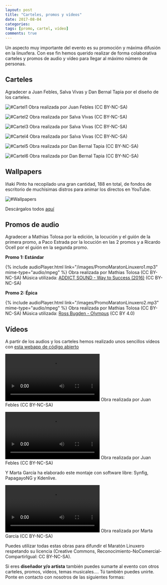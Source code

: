 ```yaml
---
layout: post
title: "Carteles, promos y vídeos"
date: 2017-08-04
categories:
tags: [promo, cartel, vídeo]
comments: true
---
```

Un aspecto muy importante del evento es su promoción y máxima difusión en la linuxfera. Con ese fin hemos querido realizar de forma colaborativa carteles y promos de audio y vídeo para llegar al máximo número de personas.

Carteles
--------
Agradecer a Juan Febles, Salva Vivas y Dan Bernal Tapia por el diseño de los carteles.

![#Cartel1](/images/CartelMaratonLinuxero.png)
Obra realizada por Juan Febles (CC BY-NC-SA)

![#Cartel2](/images/CartelMaratonLinuxero2.png)
Obra realizada por Salva Vivas (CC BY-NC-SA)

![#Cartel3](/images/CartelMaratonLinuxero3.png)
Obra realizada por Salva Vivas (CC BY-NC-SA)

![#Cartel4](/images/CartelMaratonLinuxero4.png)
Obra realizada por Salva Vivas (CC BY-NC-SA)

![#Cartel5](/images/CartelMaratonLinuxero5.png)
Obra realizada por Dan Bernal Tapia (CC BY-NC-SA)

![#Cartel6](/images/carteldirectosmaratonlinuxero.png)
Obra realizada por Dan Bernal Tapia (CC BY-NC-SA)

Wallpapers
----------
Iñaki Pinto ha recopilado una gran cantidad, 188 en total, de fondos de escritorio de muchísimas distros para animar los directos en YouTube.

![#Wallpapers](/images/wallpapers.png)

Descárgalos todos [aquí](https://archive.org/download/WallpaperDistros/Wallpaper_distros.zip)

Promos de audio
---------------
Agradecer a Mathias Tolosa por la edición, la locución y el guión de la primera promo, a Paco Estrada por la locución en las 2 promos y a Ricardo Ocell por el guión en la segunda promo.

**Promo 1: Estándar**

{% include audioPlayer.html link="/images/PromoMaratonLinuxero1.mp3" mime-type="audio/mpeg" %}
Obra realizada por Mathias Tolosa (CC BY-NC-SA)
Música utilizada: [ADDICT SOUND - Way to Success (2016)](https://www.jamendo.com/track/1334807/way-to-success) (CC BY-NC-SA)

**Promo 2: Épica**

{% include audioPlayer.html link="/images/PromoMaratonLinuxero2.mp3" mime-type="audio/mpeg" %}
Obra realizada por Mathias Tolosa (CC BY-NC-SA)
Música utilizada: [Ross Bugden - Olympus](https://www.youtube.com/watch?v=BnmglWHoVrk) (CC BY 4.0)

Vídeos
------
A partir de los audios y los carteles hemos realizado unos sencillos vídeos con [esta webapp de código abierto](https://audiogram.sparemin.com/audiogram/)

<video src="/images/Promo%20Marat%C3%B3n%20Linuxero1.mp4" width="{{ site.video.width }}" height="{{ site.video.height }}" controls preload></video>
Obra realizada por Juan Febles (CC BY-NC-SA)

<video src="/images/Promo%20Marat%C3%B3n%20Linuxero2.mp4" width="{{ site.video.width }}" height="{{ site.video.height }}" controls preload></video>
Obra realizada por Juan Febles (CC BY-NC-SA)

Y Marta García ha elaborado este montaje con software libre: Synfig, PapagayoNG y Kdenlive.

<video src="/images/Promo%20Marat%C3%B3n%20Linuxero.mp4" width="{{ site.video.width }}" height="{{ site.video.height }}" controls preload></video>
Obra realizada por Marta García (CC BY-NC-SA)

Puedes utilizar todas estas obras para difundir el Maratón Linuxero respetando su licencia (Creative Commons, Reconocimiento-NoComercial-CompartirIgual: CC BY-NC-SA).

Si eres **diseñador y/o artista** también puedes sumarte al evento con otros carteles, promos, vídeos, temas musicales.... Tú también puedes unirte. Ponte en contacto con nosotros de las siguientes formas:
